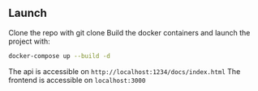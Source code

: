 ## Launch

Clone the repo with git clone <url>
Build the docker containers and launch the project with:
```sh
docker-compose up --build -d
```

The api is accessible on `http://localhost:1234/docs/index.html`
The frontend is accessible on `localhost:3000`
